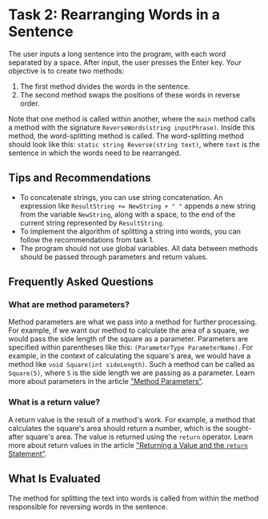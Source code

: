 # Task 2: Rearranging Words in a Sentence

The user inputs a long sentence into the program, with each word separated by a space. After input, the user presses the Enter key. Your objective is to create two methods:

1. The first method divides the words in the sentence.
2. The second method swaps the positions of these words in reverse order.

Note that one method is called within another, where the `main` method calls a method with the signature `ReverseWords(string inputPhrase)`. Inside this method, the word-splitting method is called. The word-splitting method should look like this: `static string Reverse(string text)`, where `text` is the sentence in which the words need to be rearranged.

## Tips and Recommendations

- To concatenate strings, you can use string concatenation. An expression like `ResultString += NewString + " "` appends a new string from the variable `NewString`, along with a space, to the end of the current string represented by `ResultString`.
- To implement the algorithm of splitting a string into words, you can follow the recommendations from task 1.
- The program should not use global variables. All data between methods should be passed through parameters and return values.

## Frequently Asked Questions

### What are method parameters?

Method parameters are what we pass into a method for further processing. For example, if we want our method to calculate the area of a square, we would pass the side length of the square as a parameter. Parameters are specified within parentheses like this: `(ParameterType ParameterName)`. For example, in the context of calculating the square's area, we would have a method like `void Square(int sideLength)`. Such a method can be called as `Square(5)`, where `5` is the side length we are passing as a parameter. Learn more about parameters in the article ["Method Parameters"](https://docs.microsoft.com/en-us/dotnet/csharp/programming-guide/classes-and-structs/methods#method-parameters).

### What is a return value?

A return value is the result of a method's work. For example, a method that calculates the square's area should return a number, which is the sought-after square's area. The value is returned using the `return` operator. Learn more about return values in the article ["Returning a Value and the `return` Statement"](https://docs.microsoft.com/en-us/dotnet/csharp/programming-guide/classes-and-structs/methods#returning-a-value-and-the-return-statement).

## What Is Evaluated

The method for splitting the text into words is called from within the method responsible for reversing words in the sentence.
